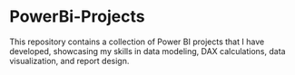 # PowerBi-Projects
This repository contains a collection of Power BI projects that I have developed, showcasing my skills in data modeling, DAX calculations, data visualization, and report design. 
